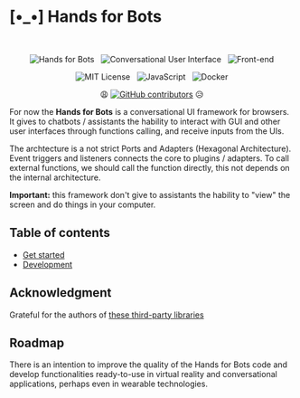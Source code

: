 # [•_•] Hands for Bots

<div align="center">
<br />

![Hands for Bots](https://img.shields.io/badge/[•__•]-Hands_for_Bots-purple?style=social) &nbsp; ![Conversational User Interface](https://img.shields.io/badge/🗣-Conversational_UI-purple?style=social) &nbsp; ![Front-end](https://img.shields.io/badge/📺-Front_end-purple?style=social)

![MIT License](https://img.shields.io/badge/MIT-license-green?style=for-the-badge&color=%23750014) &nbsp; ![JavaScript](https://img.shields.io/badge/javascript-%23323330.svg?style=for-the-badge&logo=javascript&logoColor=%23F7DF1E) &nbsp; ![Docker](https://img.shields.io/badge/docker-%23323330.svg?style=for-the-badge&logo=docker&logoColor=%230db7ed)

😩 [![GitHub contributors](https://img.shields.io/github/contributors/alexlana/handsforbots)](https://GitHub.com/alexlana/handsforbots/graphs/contributors/) 😥

</div>

For now the **Hands for Bots** is a conversational UI framework for browsers. It gives to chatbots / assistants the hability to interact with GUI and other user interfaces through functions calling, and receive inputs from the UIs. 

The archtecture is a not strict Ports and Adapters (Hexagonal Architecture). Event triggers and listeners connects the core to plugins / adapters. To call external functions, we should call the function directly, this not depends on the internal architecture.

**Important:** this framework don't give to assistants the hability to "view" the screen and do things in your computer.

## Table of contents

- [Get started](./docs/getstarted.md)
- [Development](./docs/development.md)

## Acknowledgment

Grateful for the authors of [these third-party libraries](./NOTICE.md)

## Roadmap

There is an intention to improve the quality of the Hands for Bots code and develop functionalities ready-to-use in virtual reality and conversational applications, perhaps even in wearable technologies.

